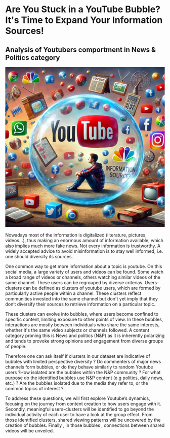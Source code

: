 # Are You Stuck in a YouTube Bubble? It's Time to Expand Your Information Sources!

##            Analysis of Youtubers comportment in News & Politics category

![output](/assets/img/bubble_ADA_version1.png)

Nowadays most of the information is digitalized (literature, pictures, videos…), thus making an enormous amount of information available, which also implies much more fake news. Not every information is trustworthy. A widely accepted advice to avoid misinformation is to stay well informed, i.e. one should diversify its sources. 


One common way to get more information about a topic is youtube. On this social media, a large variety of users and videos can be found. Some watch a broad range of videos or channels, others watching similar videos of the same channel. These users can be regrouped by diverse criterias. Users-clusters can be defined as clusters of youtube users, which are formed by particularly active people within a channel. These clusters reflect communities invested into the same channel but don't yet imply that they don’t diversify their sources to retrieve information on a particular topic.


These clusters can evolve into bubbles, where users become confined to specific content, limiting exposure to other points of view. In these bubbles, interactions are mostly between individuals who share the same interests, whether it's the same video subjects or channels followed.
A content category proning this is News and politics (N&P) as it is inherently polarizing and tends to provoke strong opinions and engagement from diverse groups of people.


Therefore one can ask itself if clusters in our dataset are indicative of bubbles with limited perspective diversity ? Do commenters of major news channels form bubbles, or do they behave similarly to random Youtube users ?How isolated are the bubbles within the N&P community ? For what purpose do the identified bubbles use N&P content (e.g politics, daily news, etc.) ? Are the bubbles isolated due to the media they refer to, or the common topics of interest ?


To address these questions, we will first explore Youtube’s dynamics, focusing on the journey from content creation to how users engage with it. Secondly, meaningful users-clusters will be identified to go beyond the individual activity of each user to have a look at the group effect. From those identified clusters, shared viewing patterns will be uncovered by the creation of bubbles. Finally , in those bubbles , connections between shared videos will be unveiled. 
